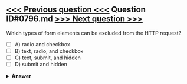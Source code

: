 [<<< Previous question <<<](0795.md)   Question ID#0796.md   [>>> Next question >>>](0797.md)
---

Which types of form elements can be excluded from the HTTP request?

- [ ] A) radio and checkbox
- [ ] B) text, radio, and checkbox
- [ ] C) text, submit, and hidden
- [ ] D) submit and hidden

<details><summary><b>Answer</b></summary>
<p>
  Answer: <strong>A</strong>
</p>
</details>
